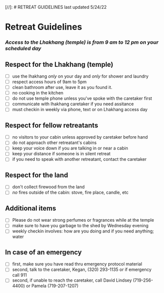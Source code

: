 [//]: # RETREAT GUIDELINES last updated 5/24/22

# Retreat Guidelines

### *Access to the Lhakhang (temple) is from 9 am to 12 pm on your scheduled day*

## Respect for the Lhakhang (temple)

- [ ] use the lhakhang *only* on your day and *only* for shower and laundry
- [ ] respect access hours of 9am to 5pm
- [ ] clean bathroom after use, leave it as you found it.
- [ ] no cooking in the kitchen
- [ ] do not use temple phone unless you've spoke with the caretaker first
- [ ] communicate with lhakhang caretaker if you need assitance
- [ ] must checkin in weekly via phone, text or on Lhakhang access day

## Respect for fellow retreatants

- [ ] no visitors to your cabin unless approved by caretaker before hand
- [ ] do not approach other retreatant's cabins
- [ ] keep your voice down if you are talking in or near a cabin
- [ ] keep your distance if someone is in silent retreat
- [ ] if you need to speak with another retreatant, contact the caretaker

## Respect for the land

- [ ] don't collect firewood from the land
- [ ] *no* fires outside of the cabin: stove, fire place, candle, etc

## Additional items

- [ ] Please do not wear strong perfumes or fragrances while at the temple
- [ ] make sure to have you garbage to the shed by Wednesday evening
- [ ] weekly checkin involves: how are you doing and if you need anything; water

## In case of an emergency

- [ ] first, make sure you have read thru emergency protocol material
- [ ] second, talk to the caretaker, Kegan, (320) 293-1135 or if emergency call 911
- [ ] second, if unable to reach the caretaker, call David Lindsey (719-256-4400) or Pamela (719-207-1207)
